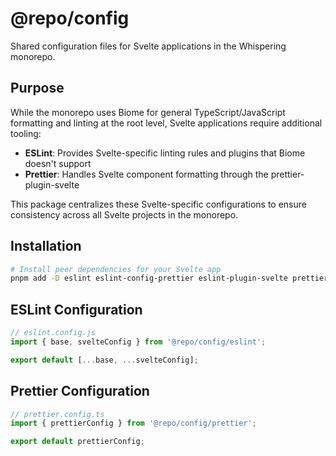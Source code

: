 # @repo/config

Shared configuration files for Svelte applications in the Whispering monorepo.

## Purpose

While the monorepo uses Biome for general TypeScript/JavaScript formatting and linting at the root level, Svelte applications require additional tooling:

- **ESLint**: Provides Svelte-specific linting rules and plugins that Biome doesn't support
- **Prettier**: Handles Svelte component formatting through the prettier-plugin-svelte

This package centralizes these Svelte-specific configurations to ensure consistency across all Svelte projects in the monorepo.

## Installation

```bash
# Install peer dependencies for your Svelte app
pnpm add -D eslint eslint-config-prettier eslint-plugin-svelte prettier prettier-plugin-svelte
```

## ESLint Configuration

```js
// eslint.config.js
import { base, svelteConfig } from '@repo/config/eslint';

export default [...base, ...svelteConfig];
```

## Prettier Configuration

```ts
// prettier.config.ts
import { prettierConfig } from '@repo/config/prettier';

export default prettierConfig;
```
